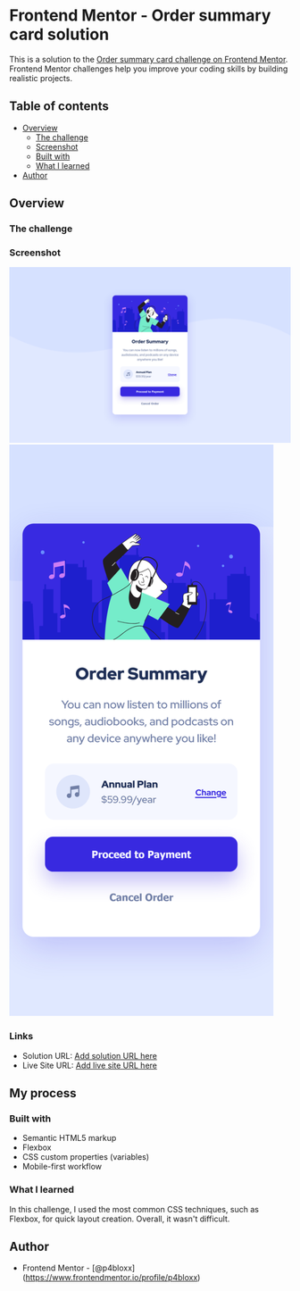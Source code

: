 # Frontend Mentor - Order summary card solution

This is a solution to the [Order summary card challenge on Frontend Mentor](https://www.frontendmentor.io/challenges/order-summary-component-QlPmajDUj). Frontend Mentor challenges help you improve your coding skills by building realistic projects.

## Table of contents

- [Overview](#overview)
  - [The challenge](#the-challenge)
  - [Screenshot](#screenshot)
  - [Built with](#built-with)
  - [What I learned](#what-i-learned)
- [Author](#author)

## Overview

### The challenge

### Screenshot

![](screenshot/Desktop%20version.png)
![](screenshot/Mobile%20version.png)

### Links

- Solution URL: [Add solution URL here](https://your-solution-url.com)
- Live Site URL: [Add live site URL here](https://your-live-site-url.com)

## My process

### Built with

- Semantic HTML5 markup
- Flexbox
- CSS custom properties (variables)
- Mobile-first workflow

### What I learned

In this challenge, I used the most common CSS techniques, such as Flexbox, for quick layout creation. Overall, it wasn't difficult.

## Author

- Frontend Mentor - [@p4bloxx] (https://www.frontendmentor.io/profile/p4bloxx)

